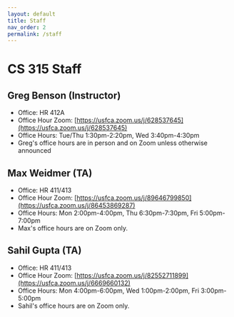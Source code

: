 ```yaml
---
layout: default
title: Staff
nav_order: 2
permalink: /staff
---
```


# CS 315 Staff

## Greg Benson (Instructor)
- Office: HR 412A
- Office Hour Zoom: [https://usfca.zoom.us/j/628537645](https://usfca.zoom.us/j/628537645)
- Office Hours: Tue/Thu 1:30pm-2:20pm, Wed 3:40pm-4:30pm
- Greg's office hours are in person and on Zoom unless otherwise announced

## Max Weidmer (TA)
- Office: HR 411/413
- Office Hour Zoom: [https://usfca.zoom.us/j/89646799850](https://usfca.zoom.us/j/86453869287)
- Office Hours: Mon 2:00pm-4:00pm, Thu 6:30pm-7:30pm, Fri 5:00pm-7:00pm
- Max's office hours are on Zoom only.

## Sahil Gupta (TA)
- Office: HR 411/413
- Office Hour Zoom: [https://usfca.zoom.us/j/82552711899](https://usfca.zoom.us/j/6669660132)
- Office Hours: Mon 4:00pm-6:00pm, Wed 1:00pm-2:00pm, Fri 3:00pm-5:00pm
- Sahil's office hours are on Zoom only.
